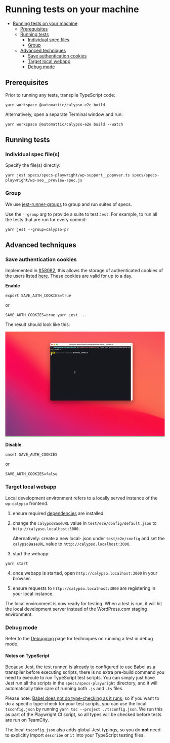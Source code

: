 # Running tests on your machine

<!-- TOC -->

- [Running tests on your machine](#running-tests-on-your-machine)
  - [Prerequisites](#prerequisites)
  - [Running tests](#running-tests)
    - [Individual spec files](#individual-spec-files)
    - [Group](#group)
  - [Advanced techniques](#advanced-techniques)
    - [Save authentication cookies](#save-authentication-cookies)
    - [Target local webapp](#target-local-webapp)
    - [Debug mode](#debug-mode)

<!-- /TOC -->

## Prerequisites

Prior to running any tests, transpile TypeScript code:

```
yarn workspace @automattic/calypso-e2e build
```

Alternatively, open a separate Terminal window and run:

```
yarn workspace @automattic/calypso-e2e build --watch
```

## Running tests

### Individual spec file(s)

Specify the file(s) directly:

```
yarn jest specs/specs-playwright/wp-support__popover.ts specs/specs-playwright/wp-seo__preview-spec.js
```

### Group

We use [jest-runner-groups](https://github.com/eugene-manuilov/jest-runner-groups) to group and run suites of specs.

Use the `--group` arg to provide a suite to test `Jest`. For example, to run all the tests that are run for every commit:

```
yarn jest --group=calypso-pr
```

## Advanced techniques

### Save authentication cookies

Implemented in [#58082](https://github.com/Automattic/wp-calypso/pull/58082), this allows the storage of authenticated cookies of the users listed [here](https://github.com/Automattic/wp-calypso/blob/trunk/test/e2e/lib/jest/globalSetup.ts#L33). These cookies are valid for up to a day.

**Enable**

```
export SAVE_AUTH_COOKIES=true
```

or

```
SAVE_AUTH_COOKIES=true yarn jest ...
```

The result should look like this:

![saved_auth_cookie](resources/saved_auth_cookies.gif)

**Disable**

```
unset SAVE_AUTH_COOKIES
```

or

```
SAVE_AUTH_COOKIES=false
```

### Target local webapp

Local development environment refers to a locally served instance of the `wp-calypso` frontend.

1. ensure required [dependencies](setup.md#software-environment#steps) are installed.

2. change the `calypsoBaseURL` value in `test/e2e/config/default.json` to `http://calypso.localhost:3000`.

   Alternatively: create a new local-<name>.json under `test/e2e/config` and set the `calypsoBaseURL` value to `http://calypso.localhost:3000`.

3. start the webapp:

```shell
yarn start
```

4. once webapp is started, open `http://calypso.localhost:3000` in your browser.

5. ensure requests to `http://calypso.localhost:3000` are registering in your local instance.

The local environment is now ready for testing. When a test is run, it will hit the local development server instead of the WordPress.com staging environment.

### Debug mode

Refer to the [Debugging](debugging.md) page for techniques on running a test in debug mode.

#### Notes on TypeScript

Because Jest, the test runner, is already to configured to use Babel as a transpiler before executing scripts, there is no extra pre-build command you need to execute to run TypeScript test scripts. You can simply just have Jest run all the scripts in the `specs/specs-playwright` directory, and it will automatically take care of running both `.js` and `.ts` files.

Please note: [Babel does not do type-checking as it runs](https://jestjs.io/docs/getting-started#using-typescript), so if you want to do a specific type-check for your test scripts, you can use the local `tsconfig.json` by running `yarn tsc --project ./tsconfig.json`. We run this as part of the Playwright CI script, so all types will be checked before tests are run on TeamCity.

The local `tsconfig.json` also adds global Jest typings, so you do **not** need to explicitly import `describe` or `it` into your TypeScript testing files.
